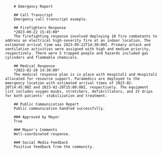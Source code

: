 
        # Emergency Report

        ## Call Transcript
        Emergency call transcript example.

        ## Firefighters Response
        *2023-09-22 15:45:00*
        The firefighting response involved deploying 10 fire combatants to address an electrical high-severity fire at an indoor location. The estimated arrival time was 2023-09-22T14:30:00Z. Primary attack and ventilation activities were assigned with high and medium priority, respectively. There were 5 trapped people and hazards included gas cylinders and flammable chemicals.

        ## Medical Response
        *2023-02-20 14:30:00*
        The medical response plan is in place with Hospital1 and Hospital2 allocated for resource support. Paramedics are deployed to the emergency location with estimated arrival times of 2023-02-20T14:45:00Z and 2023-02-20T15:00:00Z, respectively. The equipment list includes oxygen masks, stretchers, defibrillators, and IV drips for both patients' stabilization and treatment.

        ## Public Communication Report
        Public communication handled successfully.

        ### Approved by Mayor
        True

        ### Mayor's Comments
        Well-coordinated response.

        ### Social Media Feedback
        Positive feedback from the community.

        